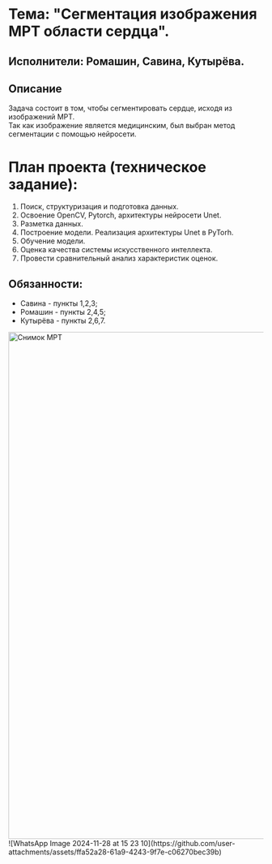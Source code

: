 # Тема: "Сегментация изображения МРТ области сердца".
## Исполнители: Ромашин, Савина, Кутырёва.
## Описание
Задача состоит в том, чтобы сегментировать сердце, исходя из изображений МРТ.\
Так как изображение является медицинским, был выбран метод сегментации с помощью нейросети.

 # План проекта (техническое задание):
 1) Поиск, структуризация и подготовка данных.
 2) Освоение OpenCV, Pytorch, архитектуры нейросети Unet.
 3) Разметка данных.
 4) Построение модели. Реализация архитектуры Unet в PyTorh.
 5) Обучение модели.
 6) Оценка качества системы искусственного интеллекта.
 7) Провести сравнительный анализ характеристик оценок.

## Обязанности:
* Савина - пункты 1,2,3;
* Ромашин - пункты 2,4,5;
* Кутырёва - пункты 2,6,7.
 <img width="1000" alt="Снимок МРТ" src="https://github.com/user-attachments/assets/b7c01bc4-67a7-48a2-a9ff-0e0e1e7f3c66">
 ![WhatsApp Image 2024-11-28 at 15 23 10](https://github.com/user-attachments/assets/ffa52a28-61a9-4243-9f7e-c06270bec39b)
